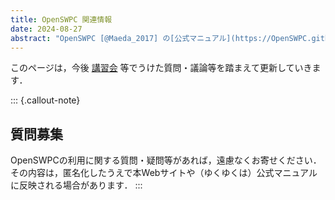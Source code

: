 ```yaml
---
title: OpenSWPC 関連情報
date: 2024-08-27
abstract: "OpenSWPC [@Maeda_2017] の[公式マニュアル](https://OpenSWPC.github.io)では扱いきれないTips/Tricksを紹介します．"
---
```


このページは，今後 [講習会](../FDM-Workshop/fdm-workshop.md) 等でうけた質問・議論等を踏まえて更新していきます．

::: {.callout-note}

## 質問募集

OpenSWPCの利用に関する質問・疑問等があれば，遠慮なくお寄せください．その内容は，匿名化したうえで本Webサイトや（ゆくゆくは）公式マニュアルに反映される場合があります．
:::
